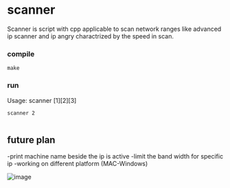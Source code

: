 # scanner

Scanner is script  with cpp applicable to scan network ranges like advanced ip scanner and ip angry 
charactrized by the speed in scan.

### compile

```
make 

```
### run

Usage: scanner <speed> [1][2][3]

```
scanner 2
  
```

## future plan 

  -print machine name beside the ip is active 
  -limit the band width for specific ip
  -working on different platform (MAC-Windows)
  
![image](https://user-images.githubusercontent.com/66727825/172712750-5e01ecee-6fb1-45ff-840b-071065f59c7a.png)
